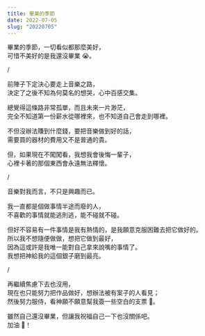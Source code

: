 ```yaml
---
title: 畢業的季節
date: 2022-07-05
slug: "20220705"
---
```


畢業的季節，一切看似都那麼美好，\
可惜不美好的是我還沒畢業 😭。

/

前陣子下定決心要走上音樂之路，\
決定了之後不知為何莫名的想哭，心中百感交集。

總覺得這條路非常孤單，而且未來一片渺茫，\
完全不知道第一份薪水從哪裡來，也不知道自己會走到哪裡。

不但沒辦法賺到什麼錢，要把音樂做到好的話，\
需要買的器材的費用又不是普通的貴。

但，如果現在不闖闖看，我想我會後悔一輩子，\
心裡卡著的那個東西會永遠無法釋懷。

/

音樂對我而言，不只是興趣而已。

我一直都是個做事情半途而廢的人，\
不喜歡的事情就能逃則逃，能不碰就不碰。

但好不容易有一件事情是我有熱情的，是我願意克服困難去把它做好的。\
所以我不想隨便做做，想把它做到最好，\
因為這或許是我唯一能對自己拿來說嘴的事情了。\
我想把神給我的這個銀子磨到最亮。

/

再繼續焦慮下去也沒用，\
現在也只能努力把作品做好，想辦法被有案子的人看見；\
然後努力服侍，看神願不願意幫我簽一些空白的支票 🥺。

雖然自己還沒畢業，但讓我祝福自己一下也沒關係吧。\
加油 💪！
